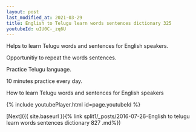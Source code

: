 ```yaml
---
layout: post
last_modified_at: 2021-03-29
title: English to Telugu learn words sentences dictionary 325 
youtubeId: uIU0C-_zq6U
---
```

 
 
Helps to learn Telugu words and sentences for English speakers.

Opportunitiy to repeat the words sentences. 

Practice Telugu language. 
 
10 minutes practice every day. 
 
How to learn Telugu words and sentences for English speakers 
 
{% include youtubePlayer.html id=page.youtubeId %}
 
 
[Next]({{ site.baseurl }}{% link  split1/_posts/2016-07-26-English to telugu learn words sentences dictionary 827 .md%})
 

